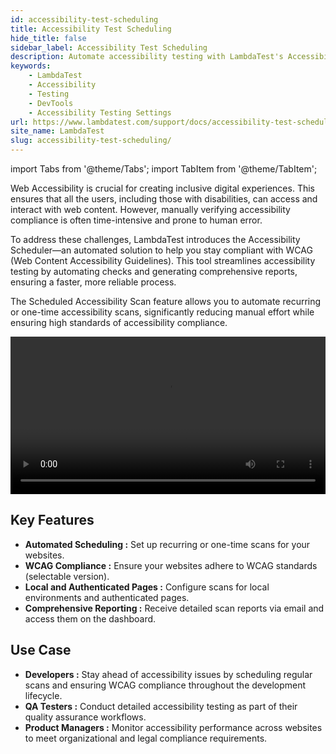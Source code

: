 ```yaml
---
id: accessibility-test-scheduling
title: Accessibility Test Scheduling
hide_title: false
sidebar_label: Accessibility Test Scheduling
description: Automate accessibility testing with LambdaTest's Accessibility Scheduler. Schedule scans, ensure WCAG compliance, and get detailed reports effortlessly.
keywords:
    - LambdaTest
    - Accessibility
    - Testing
    - DevTools
    - Accessibility Testing Settings
url: https://www.lambdatest.com/support/docs/accessibility-test-scheduling/
site_name: LambdaTest
slug: accessibility-test-scheduling/
---
```


import Tabs from '@theme/Tabs';
import TabItem from '@theme/TabItem';

<script type="application/ld+json"
      dangerouslySetInnerHTML={{ __html: JSON.stringify({
       "@context": "https://schema.org",
        "@type": "BreadcrumbList",
        "itemListElement": [{
          "@type": "ListItem",
          "position": 1,
          "name": "Home",
          "item": "https://www.lambdatest.com"
        },{
          "@type": "ListItem",
          "position": 2,
          "name": "Support",
          "item": "https://www.lambdatest.com/support/docs/"
        },{
          "@type": "ListItem",
          "position": 3,
          "name": "Accessibility Test Scheduling",
          "item": "https://www.lambdatest.com/support/docs/accessibility-test-scheduling/"
        }]
      })
    }}
></script>
Web Accessibility is crucial for creating inclusive digital experiences. This ensures that all the users, including those with disabilities, can access and interact with web content. However, manually verifying accessibility compliance is often time-intensive and prone to human error.

To address these challenges, LambdaTest introduces the Accessibility Scheduler—an automated solution to help you stay compliant with WCAG (Web Content Accessibility Guidelines). This tool streamlines accessibility testing by automating checks and generating comprehensive reports, ensuring a faster, more reliable process.

The Scheduled Accessibility Scan feature allows you to automate recurring or one-time accessibility scans, significantly reducing manual effort while ensuring high standards of accessibility compliance.

<video class="right-side" width="100%" controls id="vid">
<source src= {require('../assets/images/accessibility-testing/accessibility-scheduling.mp4').default} type="video/mp4" />
</video>

## Key Features
- **Automated Scheduling :** Set up recurring or one-time scans for your websites.
- **WCAG Compliance :** Ensure your websites adhere to WCAG standards (selectable version).
- **Local and Authenticated Pages :** Configure scans for local environments and authenticated pages.
- **Comprehensive Reporting :** Receive detailed scan reports via email and access them on the dashboard.

## Use Case
- **Developers :** Stay ahead of accessibility issues by scheduling regular scans and ensuring WCAG compliance throughout the development lifecycle.
- **QA Testers :** Conduct detailed accessibility testing as part of their quality assurance workflows.
- **Product Managers :** Monitor accessibility performance across websites to meet organizational and legal compliance requirements.

